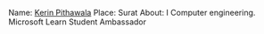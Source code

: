 Name: [Kerin Pithawala](https://github.com/KerinPithawala)
Place: Surat
About: I Computer engineering. Microsoft Learn Student Ambassador


